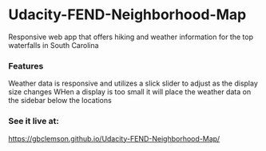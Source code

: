 # Udacity-FEND-Neighborhood-Map
Responsive web app that offers hiking and weather information for the top waterfalls in South Carolina

### Features
Weather data is responsive and utilizes a slick slider to adjust as the display size changes
WHen a display is too small it will place the weather data on the sidebar below the locations

### See it live at:
https://gbclemson.github.io/Udacity-FEND-Neighborhood-Map/
